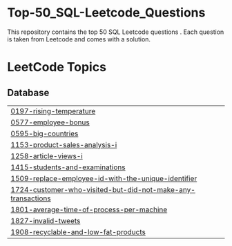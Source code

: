 # Top-50_SQL-Leetcode_Questions
This repository contains the top 50 SQL Leetcode questions . Each question is taken from Leetcode and comes with a solution.

<!---LeetCode Topics Start-->
# LeetCode Topics
## Database
|  |
| ------- |
| [0197-rising-temperature](https://github.com/Neha-Saindane/Top-50_SQL-Leetcode_Questions/tree/master/0197-rising-temperature) |
| [0577-employee-bonus](https://github.com/Neha-Saindane/Top-50_SQL-Leetcode_Questions/tree/master/0577-employee-bonus) |
| [0595-big-countries](https://github.com/Neha-Saindane/Top-50_SQL-Leetcode_Questions/tree/master/0595-big-countries) |
| [1153-product-sales-analysis-i](https://github.com/Neha-Saindane/Top-50_SQL-Leetcode_Questions/tree/master/1153-product-sales-analysis-i) |
| [1258-article-views-i](https://github.com/Neha-Saindane/Top-50_SQL-Leetcode_Questions/tree/master/1258-article-views-i) |
| [1415-students-and-examinations](https://github.com/Neha-Saindane/Top-50_SQL-Leetcode_Questions/tree/master/1415-students-and-examinations) |
| [1509-replace-employee-id-with-the-unique-identifier](https://github.com/Neha-Saindane/Top-50_SQL-Leetcode_Questions/tree/master/1509-replace-employee-id-with-the-unique-identifier) |
| [1724-customer-who-visited-but-did-not-make-any-transactions](https://github.com/Neha-Saindane/Top-50_SQL-Leetcode_Questions/tree/master/1724-customer-who-visited-but-did-not-make-any-transactions) |
| [1801-average-time-of-process-per-machine](https://github.com/Neha-Saindane/Top-50_SQL-Leetcode_Questions/tree/master/1801-average-time-of-process-per-machine) |
| [1827-invalid-tweets](https://github.com/Neha-Saindane/Top-50_SQL-Leetcode_Questions/tree/master/1827-invalid-tweets) |
| [1908-recyclable-and-low-fat-products](https://github.com/Neha-Saindane/Top-50_SQL-Leetcode_Questions/tree/master/1908-recyclable-and-low-fat-products) |
<!---LeetCode Topics End-->